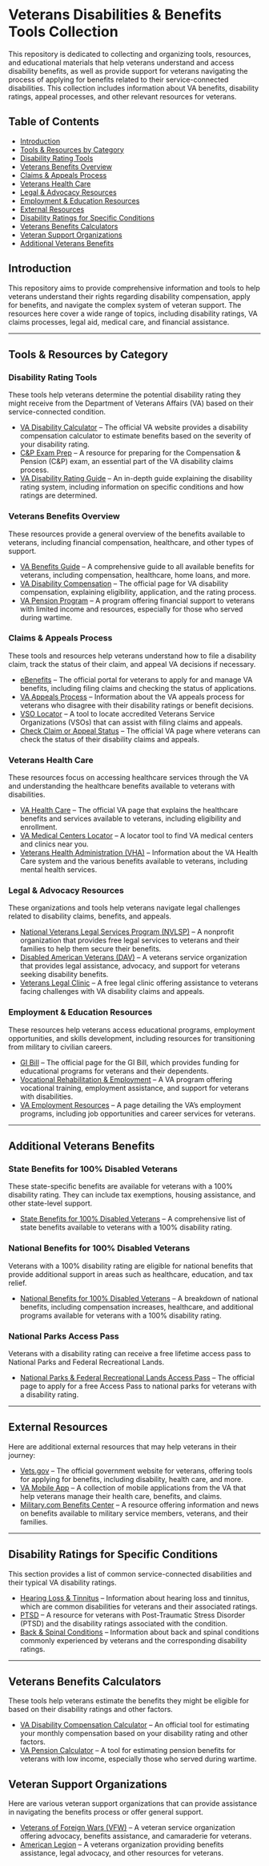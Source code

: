 # Veterans Disabilities & Benefits Tools Collection

This repository is dedicated to collecting and organizing tools, resources, and educational materials that help veterans understand and access disability benefits, as well as provide support for veterans navigating the process of applying for benefits related to their service-connected disabilities. This collection includes information about VA benefits, disability ratings, appeal processes, and other relevant resources for veterans.

## Table of Contents
- [Introduction](#introduction)
- [Tools & Resources by Category](#tools-resources-by-category)
- [Disability Rating Tools](#disability-rating-tools)
- [Veterans Benefits Overview](#veterans-benefits-overview)
- [Claims & Appeals Process](#claims-appeals-process)
- [Veterans Health Care](#veterans-health-care)
- [Legal & Advocacy Resources](#legal-advocacy-resources)
- [Employment & Education Resources](#employment-education-resources)
- [External Resources](#external-resources)
- [Disability Ratings for Specific Conditions](#disability-ratings-for-specific-conditions)
- [Veterans Benefits Calculators](#veterans-benefits-calculators)
- [Veteran Support Organizations](#veteran-support-organizations)
- [Additional Veterans Benefits](#additional-veterans-benefits)

## Introduction

This repository aims to provide comprehensive information and tools to help veterans understand their rights regarding disability compensation, apply for benefits, and navigate the complex system of veteran support. The resources here cover a wide range of topics, including disability ratings, VA claims processes, legal aid, medical care, and financial assistance.

---

## Tools & Resources by Category

### Disability Rating Tools
These tools help veterans determine the potential disability rating they might receive from the Department of Veterans Affairs (VA) based on their service-connected condition.

- [VA Disability Calculator](https://www.vets.gov/) – The official VA website provides a disability compensation calculator to estimate benefits based on the severity of your disability rating.
- [C&P Exam Prep](https://www.va.gov/disability/about-disability-compensation/) – A resource for preparing for the Compensation & Pension (C&P) exam, an essential part of the VA disability claims process.
- [VA Disability Rating Guide](https://www.disabledveterans.org/va-disability-ratings/) – An in-depth guide explaining the disability rating system, including information on specific conditions and how ratings are determined.

### Veterans Benefits Overview
These resources provide a general overview of the benefits available to veterans, including financial compensation, healthcare, and other types of support.

- [VA Benefits Guide](https://www.va.gov/benefits/) – A comprehensive guide to all available benefits for veterans, including compensation, healthcare, home loans, and more.
- [VA Disability Compensation](https://www.va.gov/disability/) – The official page for VA disability compensation, explaining eligibility, application, and the rating process.
- [VA Pension Program](https://www.va.gov/pension/) – A program offering financial support to veterans with limited income and resources, especially for those who served during wartime.

### Claims & Appeals Process
These tools and resources help veterans understand how to file a disability claim, track the status of their claim, and appeal VA decisions if necessary.

- [eBenefits](https://www.ebenefits.va.gov/) – The official portal for veterans to apply for and manage VA benefits, including filing claims and checking the status of applications.
- [VA Appeals Process](https://www.va.gov/decision-reviews/) – Information about the VA appeals process for veterans who disagree with their disability ratings or benefit decisions.
- [VSO Locator](https://www.va.gov/vso/) – A tool to locate accredited Veterans Service Organizations (VSOs) that can assist with filing claims and appeals.
- [Check Claim or Appeal Status](https://www.va.gov/claim-or-appeal-status/) – The official VA page where veterans can check the status of their disability claims and appeals.

### Veterans Health Care
These resources focus on accessing healthcare services through the VA and understanding the healthcare benefits available to veterans with disabilities.

- [VA Health Care](https://www.va.gov/health-care/) – The official VA page that explains the healthcare benefits and services available to veterans, including eligibility and enrollment.
- [VA Medical Centers Locator](https://www.va.gov/find-locations/) – A locator tool to find VA medical centers and clinics near you.
- [Veterans Health Administration (VHA)](https://www.va.gov/health-care/about-va-health-benefits/) – Information about the VA Health Care system and the various benefits available to veterans, including mental health services.

### Legal & Advocacy Resources
These organizations and tools help veterans navigate legal challenges related to disability claims, benefits, and appeals.

- [National Veterans Legal Services Program (NVLSP)](https://www.nvlsp.org/) – A nonprofit organization that provides free legal services to veterans and their families to help them secure their benefits.
- [Disabled American Veterans (DAV)](https://www.dav.org/) – A veterans service organization that provides legal assistance, advocacy, and support for veterans seeking disability benefits.
- [Veterans Legal Clinic](https://www.law.harvard.edu/clinical/veterans-legal-clinic/) – A free legal clinic offering assistance to veterans facing challenges with VA disability claims and appeals.

### Employment & Education Resources
These resources help veterans access educational programs, employment opportunities, and skills development, including resources for transitioning from military to civilian careers.

- [GI Bill](https://www.va.gov/education/about-gi-bill-benefits/) – The official page for the GI Bill, which provides funding for educational programs for veterans and their dependents.
- [Vocational Rehabilitation & Employment](https://www.va.gov/careers-employment/vocational-rehabilitation/) – A VA program offering vocational training, employment assistance, and support for veterans with disabilities.
- [VA Employment Resources](https://www.va.gov/careers-employment/) – A page detailing the VA’s employment programs, including job opportunities and career services for veterans.

---

## Additional Veterans Benefits

### State Benefits for 100% Disabled Veterans
These state-specific benefits are available for veterans with a 100% disability rating. They can include tax exemptions, housing assistance, and other state-level support.

- [State Benefits for 100% Disabled Veterans](https://vadisabilitygroup.com/state-benefits-for-100-percent-disabled-veterans/) – A comprehensive list of state benefits available to veterans with a 100% disability rating.

### National Benefits for 100% Disabled Veterans
Veterans with a 100% disability rating are eligible for national benefits that provide additional support in areas such as healthcare, education, and tax relief.

- [National Benefits for 100% Disabled Veterans](https://vadisabilitygroup.com/national-benefits-for-100-percent-disabled-veterans/) – A breakdown of national benefits, including compensation increases, healthcare, and additional programs available for veterans with a 100% disability rating.

### National Parks Access Pass
Veterans with a disability rating can receive a free lifetime access pass to National Parks and Federal Recreational Lands.

- [National Parks & Federal Recreational Lands Access Pass](https://www.nps.gov/planyourvisit/passes.htm) – The official page to apply for a free Access Pass to national parks for veterans with a disability rating.

---

## External Resources
Here are additional external resources that may help veterans in their journey:

- [Vets.gov](https://www.vets.gov/) – The official government website for veterans, offering tools for applying for benefits, including disability, health care, and more.
- [VA Mobile App](https://www.va.gov/mobile/) – A collection of mobile applications from the VA that help veterans manage their health care, benefits, and claims.
- [Military.com Benefits Center](https://www.military.com/benefits) – A resource offering information and news on benefits available to military service members, veterans, and their families.

---

## Disability Ratings for Specific Conditions
This section provides a list of common service-connected disabilities and their typical VA disability ratings.

- [Hearing Loss & Tinnitus](https://www.va.gov/disability/eligibility/conditions/hearing-loss/) – Information about hearing loss and tinnitus, which are common disabilities for veterans and their associated ratings.
- [PTSD](https://www.ptsd.va.gov/) – A resource for veterans with Post-Traumatic Stress Disorder (PTSD) and the disability ratings associated with the condition.
- [Back & Spinal Conditions](https://www.va.gov/disability/eligibility/conditions/back-and-spinal-conditions/) – Information about back and spinal conditions commonly experienced by veterans and the corresponding disability ratings.

---

## Veterans Benefits Calculators
These tools help veterans estimate the benefits they might be eligible for based on their disability ratings and other factors.

- [VA Disability Compensation Calculator](https://www.va.gov/disability/compensation-rates/) – An official tool for estimating your monthly compensation based on your disability rating and other factors.
- [VA Pension Calculator](https://www.va.gov/pension/) – A tool for estimating pension benefits for veterans with low income, especially those who served during wartime.

## Veteran Support Organizations
Here are various veteran support organizations that can provide assistance in navigating the benefits process or offer general support.

- [Veterans of Foreign Wars (VFW)](https://www.vfw.org/) – A veteran service organization offering advocacy, benefits assistance, and camaraderie for veterans.
- [American Legion](https://www.legion.org/) – A veterans organization providing benefits assistance, legal advocacy, and other resources for veterans.
